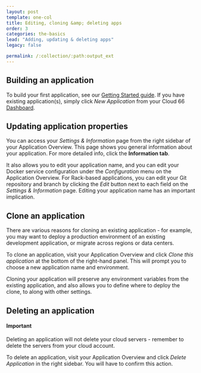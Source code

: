 ```yaml
---
layout: post
template: one-col
title: Editing, cloning &amp; deleting apps
order: 3
categories: the-basics
lead: "Adding, updating & deleting apps"
legacy: false

permalink: /:collection/:path:output_ext
---
```


## Building an application

To build your first application, see our [Getting Started guide](/{{page.collection}}/quickstarts/getting_started.html). If you have existing application(s), simply click _New Application_ from your Cloud 66 [Dashboard](https://app.cloud66.com/dashboard).

## Updating application properties

You can access your _Settings & Information_ page from the right sidebar of your Application Overview. This page shows you general information about your application. For more detailed info, click the **Information tab**.

It also allows you to edit your application name, and you can edit your Docker service configuration under the _Configuration_ menu on the Application Overview. For Rack-based applications, you can edit your Git repository and branch by clicking the _Edit_ button next to each field on the _Settings & Information_ page. Editing your application name has an important implication.

## Clone an application

There are various reasons for cloning an existing application - for example, you may want to deploy a production environment of an existing development application, or migrate across regions or data centers.

To clone an application, visit your Application Overview and click _Clone this application_ at the bottom of the right-hand panel. This will prompt you to choose a new application name and environment. 

Cloning your application will preserve any environment variables from the existing application, and also allows you to define where to deploy the clone, to along with other settings.

## Deleting an application

#### Important
<div class="notice notice-warning"><p>
Deleting an application will not delete your cloud servers - remember to delete the servers from your cloud account.
</p></div>

To delete an application, visit your Application Overview and click _Delete Application_ in the right sidebar. You will have to confirm this action.

